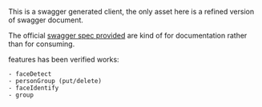 This is a swagger generated client, the only asset here is a refined version of swagger document.

The official [swagger spec provided](https://westus.dev.cognitive.microsoft.com/docs/services/563879b61984550e40cbbe8d/export?DocumentFormat=Swagger&ApiName=Face%20API%20-%20V1.0) are kind of for documentation rather than for consuming.

features has been verified works:

    - faceDetect
    - personGroup (put/delete)
    - faceIdentify
    - group